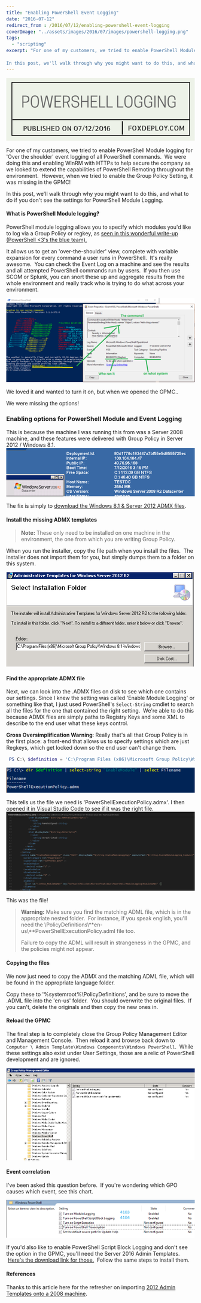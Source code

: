```yaml
---
title: "Enabling PowerShell Event Logging"
date: "2016-07-12"
redirect_from : /2016/07/12/enabling-powershell-event-logging
coverImage: "../assets/images/2016/07/images/powershell-logging.png"
tags: 
  - "scripting"
excerpt: "For one of my customers, we tried to enable PowerShell Module logging for 'Over the shoulder' event logging of all PowerShell commands.  We were doing this and enabling WinRM with HTTPs to help secure the company as we looked to extend the capabilities of PowerShell Remoting throughout the environment.  However, when we tried to enable the Group Policy Setting, it was missing in the GPMC!

In this post, we'll walk through why you might want to do this, and what to do if you don't see the settings for PowerShell Module Logging."
---
```


![Powershell logging](../assets/images/2016/07/images/powershell-logging.png)

For one of my customers, we tried to enable PowerShell Module logging for 'Over the shoulder' event logging of all PowerShell commands.  We were doing this and enabling WinRM with HTTPs to help secure the company as we looked to extend the capabilities of PowerShell Remoting throughout the environment.  However, when we tried to enable the Group Policy Setting, it was missing in the GPMC!

In this post, we'll walk through why you might want to do this, and what to do if you don't see the settings for PowerShell Module Logging.

#### What is PowerShell Module logging?

PowerShell module logging allows you to specify which modules you'd like to log via a Group Policy or regkey, as [seen in this wonderful write-up (PowerShell <3's the blue team).](https://blogs.msdn.microsoft.com/powershell/2015/06/09/powershell-the-blue-team/)

It allows us to get an 'over-the-shoulder' view, complete with variable expansion for every command a user runs in PowerShell.  It's really awesome.  You can check the Event Log on a machine and see the results and all attempted PowerShell commands run by users.  If you then use SCOM or Splunk, you can snort these up and aggregate results from the whole environment and really track who is trying to do what across your environment.

![PowerShell remoting](../assets/images/2016/07/images/powershell-remoting.png)

We loved it and wanted to turn it on, but when we opened the GPMC..

We were missing the options!

### Enabling options for PowerShell Module and Event Logging

This is because the machine I was running this from was a Server 2008 machine, and these features were delivered with Group Policy in Server 2012 / Windows 8.1.  ![2008](../assets/images/2016/07/images/2008.png)

The fix is simply to [download the Windows 8.1 & Server 2012 ADMX files](https://www.microsoft.com/en-us/download/details.aspx?id=36991).

#### Install the missing ADMX templates

> **Note:** These only need to be installed on one machine in the environment, the one from which you are writing Group Policy.

When you run the installer, copy the file path when you install the files.  The installer does not import them for you, but simply dumps them to a folder on this system.

![File path](../assets/images/2016/07/images/file-path.png)

#### Find the appropriate ADMX file

Next, we can look into the .ADMX files on disk to see which one contains our settings. Since I knew the setting was called 'Enable Module Logging' or something like that, I just used PowerShell's `Select-String` cmdlet to search all the files for the one that contained the right setting.  We're able to do this because ADMX files are simply paths to Registry Keys and some XML to describe to the end user what these keys control.

**Gross Oversimplification Warning**: Really that's all that Group Policy is in the first place: a front-end that allows us to specify settings which are just Regkeys, which get locked down so the end user can't change them.

```powershell
 PS C:\ $definition = 'C:\Program Files (x86)\Microsoft Group Policy\Windows 8.1-Windows Server 2012 R2\PolicyDefinitions' PS C:\ dir $definition | select-string 'EnableModule' | select Filename 
```

![finding the file](../assets/images/2016/07/images/finding-the-file.png)

This tells us the file we need is 'PowerShellExecutionPolicy.admx'. I then opened it in Visual Studio Code to see if it was the right file. ![find our policy](../assets/images/2016/07/images/find-our-policy.png)

This was the file!

> **Warning:** Make sure you find the matching ADML file, which is in the appropriate nested folder.  For instance, if you speak english, you'll need the \\PolicyDefinitions\\**en-us\\**PowerShellExecutionPolicy.adml file too.
> 
> Failure to copy the ADML will result in strangeness in the GPMC, and the policies might not appear.

#### Copying the files

We now just need to copy the ADMX and the matching ADML file, which will be found in the appropriate language folder.

Copy these to '%systemroot%\\PolicyDefinitions', and be sure to move the .ADML file into the 'en-us' folder.  You should overwrite the original files.  If you can't, delete the originals and then copy the new ones in.



#### Reload the GPMC

The final step is to completely close the Group Policy Management Editor and Management Console.  Then reload it and browse back down to `Computer \ Admin Template\Windows Components\Windows PowerShell`.  While these settings also exist under User Settings, those are a relic of PowerShell development and are ignored.

![options exist!](../assets/images/2016/07/images/options-exist.png)

#### Event correlation

I've been asked this question before.  If you're wondering which GPO causes which event, see this chart.

![evennts](../assets/images/2016/07/images/evennts.png)

If you'd also like to enable PowerShell Script Block Logging and don't see the option in the GPMC, you'll need the Server 2016 Admin Templates.  [Here's the download link for those.](https://www.microsoft.com/en-us/download/confirmation.aspx?id=51957)  Follow the same steps to install them.

#### References

Thanks to this article here for the refresher on importing [2012 Admin Templates onto a 2008 machine](http://mutterances.com/adding-admx-gpo-templates-for-win-2008-group-policy-and-beyond/).
